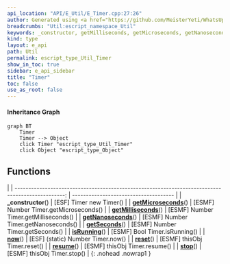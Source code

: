 ```yaml
---
api_location: "API/E_Util/E_Timer.cpp:27:26"
author: Generated using <a href="https://github.com/MeisterYeti/WhatsUpDoc">WhatsUpDoc</a>
breadcrumbs: "Util:escript_namespace_Util"
keywords: _constructor, getMilliseconds, getMicroseconds, getNanoseconds, getSeconds, isRunning, reset, resume, stop, now
kind: type
layout: e_api
path: Util
permalink: escript_type_Util_Timer
show_in_toc: true
sidebar: e_api_sidebar
title: "Timer"
toc: false
use_as_root: false
---
```


#### Inheritance Graph

```mermaid
graph BT
	Timer
	Timer --> Object
	click Timer "escript_type_Util_Timer"
	click Object "escript_type_Object"
```

## Functions

|
| ------------------------------------------------------------------------------------------------: | ------------------------------------- | 
| **_constructor**()                                                                                | [ESF] Timer new Timer()               | 
| **[getMicroseconds](classUtil_1_1Timer#classUtil_1_1Timer_1ac2565023d581f68476ee32b17eb1d229)**() | [ESMF] Number Timer.getMicroseconds() | 
| **[getMilliseconds](classUtil_1_1Timer#classUtil_1_1Timer_1a05e433358ac68c94d92981a0f96dc981)**() | [ESMF] Number Timer.getMilliseconds() | 
| **[getNanoseconds](classUtil_1_1Timer#classUtil_1_1Timer_1ad832ba7aac35e71134b2fbad0651cf7e)**()  | [ESMF] Number Timer.getNanoseconds()  | 
| **[getSeconds](classUtil_1_1Timer#classUtil_1_1Timer_1add5213f26f6a114b6321b585c373e0a9)**()      | [ESMF] Number Timer.getSeconds()      | 
| **[isRunning](classUtil_1_1Timer#classUtil_1_1Timer_1a26dbc4c8bde0498cfc65bd046c58d71e)**()       | [ESMF] Bool Timer.isRunning()         | 
| **[now](classUtil_1_1Timer#classUtil_1_1Timer_1a77bdc1605040a568b7732dfb92340dfa)**()             | [ESF] (static) Number Timer.now()     | 
| **[reset](classUtil_1_1Timer#classUtil_1_1Timer_1aff6379534fff8db6ce32d2db40c90d00)**()           | [ESMF] thisObj Timer.reset()          | 
| **[resume](classUtil_1_1Timer#classUtil_1_1Timer_1a2160a538caad6fc84a84f8a864384181)**()          | [ESMF] thisObj Timer.resume()         | 
| **[stop](classUtil_1_1Timer#classUtil_1_1Timer_1a462dc6312e69bbf03e169fff832bd562)**()            | [ESMF] thisObj Timer.stop()           | 
{: .nohead .nowrap1 }

